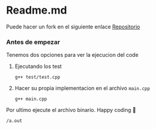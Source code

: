 # Readme.md

Puede hacer un fork en el siguiente enlace [Repositorio](https://github.com/luis-revan/proyect)

### Antes de empezar

Tenemos dos opciones para ver la ejecucion del code

1. Ejecutando los test

    ```
    g++ test/test.cpp
    ```

2. Hacer su propia implementacion en el archivo `main.cpp`

    ```
    g++ main.cpp
    ```

Por ultimo ejecute el archivo binario. Happy coding 🤪

```
/a.out
```